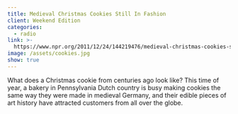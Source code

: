 ```yaml
---
title: Medieval Christmas Cookies Still In Fashion
client: Weekend Edition
categories:
  - radio
link: >-
  https://www.npr.org/2011/12/24/144219476/medieval-christmas-cookies-still-in-fashion
image: /assets/cookies.jpg
show: true
---
```


What does a Christmas cookie from centuries ago look like? This time of year, a bakery in Pennsylvania Dutch country is busy making cookies the same way they were made in medieval Germany, and their edible pieces of art history have attracted customers from all over the globe.
